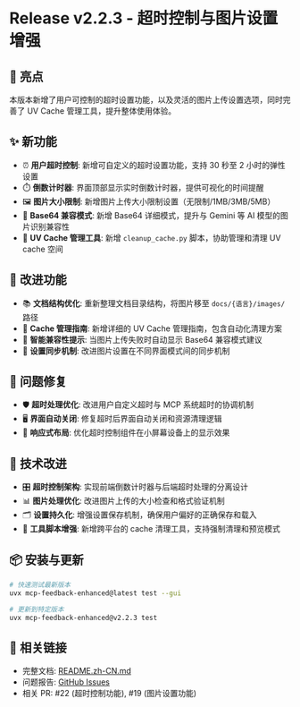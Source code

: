 # Release v2.2.3 - 超时控制与图片设置增强

## 🌟 亮点
本版本新增了用户可控制的超时设置功能，以及灵活的图片上传设置选项，同时完善了 UV Cache 管理工具，提升整体使用体验。

## ✨ 新功能
- ⏰ **用户超时控制**: 新增可自定义的超时设置功能，支持 30 秒至 2 小时的弹性设置
- ⏱️ **倒数计时器**: 界面顶部显示实时倒数计时器，提供可视化的时间提醒
- 🖼️ **图片大小限制**: 新增图片上传大小限制设置（无限制/1MB/3MB/5MB）
- 🔧 **Base64 兼容模式**: 新增 Base64 详细模式，提升与 Gemini 等 AI 模型的图片识别兼容性
- 🧹 **UV Cache 管理工具**: 新增 `cleanup_cache.py` 脚本，协助管理和清理 UV cache 空间

## 🚀 改进功能
- 📚 **文档结构优化**: 重新整理文档目录结构，将图片移至 `docs/{语言}/images/` 路径
- 📖 **Cache 管理指南**: 新增详细的 UV Cache 管理指南，包含自动化清理方案
- 🎯 **智能兼容性提示**: 当图片上传失败时自动显示 Base64 兼容模式建议
- 🔄 **设置同步机制**: 改进图片设置在不同界面模式间的同步机制

## 🐛 问题修复
- 🛡️ **超时处理优化**: 改进用户自定义超时与 MCP 系统超时的协调机制
- 🖥️ **界面自动关闭**: 修复超时后界面自动关闭和资源清理逻辑
- 📱 **响应式布局**: 优化超时控制组件在小屏幕设备上的显示效果

## 🔧 技术改进
- 🎛️ **超时控制架构**: 实现前端倒数计时器与后端超时处理的分离设计
- 📊 **图片处理优化**: 改进图片上传的大小检查和格式验证机制
- 🗂️ **设置持久化**: 增强设置保存机制，确保用户偏好的正确保存和载入
- 🧰 **工具脚本增强**: 新增跨平台的 cache 清理工具，支持强制清理和预览模式

## 📦 安装与更新
```bash
# 快速测试最新版本
uvx mcp-feedback-enhanced@latest test --gui

# 更新到特定版本
uvx mcp-feedback-enhanced@v2.2.3 test
```

## 🔗 相关链接
- 完整文档: [README.zh-CN.md](../../README.zh-CN.md)
- 问题报告: [GitHub Issues](https://github.com/Minidoracat/mcp-feedback-enhanced/issues)
- 相关 PR: #22 (超时控制功能), #19 (图片设置功能)
